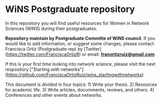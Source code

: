 # WiNS Postgraduate repository

In this repository you will find useful resources for Women in Network Sciences (WiNS) during their postgraduates.  

**Repository maintain by Postgraduate Committe of WiNS council**. If you would like to add information, or suggest some changes, please contact Francisca Ortiz (Postgraduate rep) by [Twitter] (https://twitter.com/FranciscaOrtizR) or email: **franortizruiz@gmail.com** 

If this is your first time looking into network science, please visit the next respository ["Starting with networks"] (https://github.com/FranciscaOrtizRuiz/wins_startingwithnetworks)

This document is divided in four topics: 1) Write your thesis. 2) Resources for academic life. 3) Write articles, documments, reviews, and others. 4) Conferences and other events about networks.






